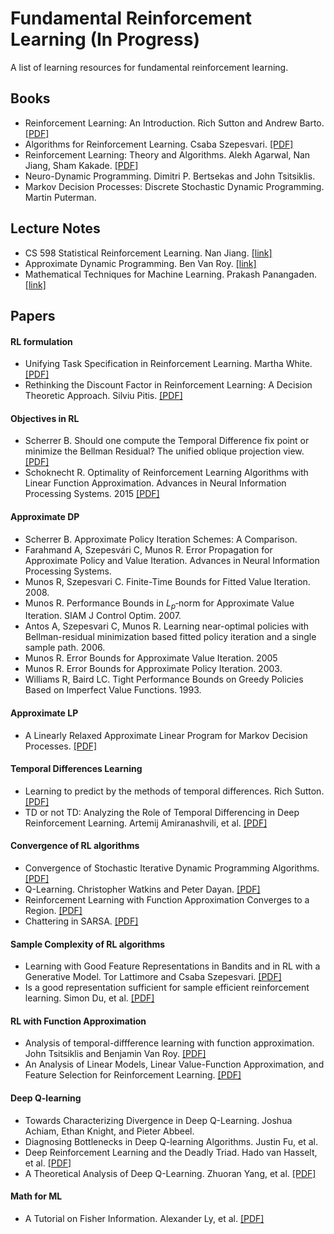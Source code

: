 # Fundamental Reinforcement Learning (In Progress)
A list of learning resources for fundamental reinforcement learning.

Books
---
* Reinforcement Learning: An Introduction. Rich Sutton and Andrew Barto. [[PDF]](http://www.incompleteideas.net/book/the-book-2nd.html)
* Algorithms for Reinforcement Learning. Csaba Szepesvari. [[PDF]](https://sites.ualberta.ca/~szepesva/RLBook.html)
* Reinforcement Learning: Theory and Algorithms. Alekh Agarwal, Nan Jiang, Sham Kakade. [[PDF]](https://rltheorybook.github.io/rl_monograph_AJK.pdf)
* Neuro-Dynamic Programming. Dimitri P. Bertsekas and John Tsitsiklis. 
* Markov Decision Processes: Discrete Stochastic Dynamic Programming. Martin Puterman.

Lecture Notes
---
* CS 598 Statistical Reinforcement Learning. Nan Jiang. [[link]](https://nanjiang.cs.illinois.edu/cs598/)
* Approximate Dynamic Programming. Ben Van Roy. [[link]](https://homes.cs.washington.edu/~todorov/courses/amath579/VanRoy_notes.pdf)
* Mathematical Techniques for Machine Learning. Prakash Panangaden. [[link]](https://www.cs.mcgill.ca/~prakash/Courses/599/comp599.html)

Papers
---
#### RL formulation
* Unifying Task Specification in Reinforcement Learning. Martha White. [[PDF]](http://proceedings.mlr.press/v70/white17a/white17a.pdf)  
* Rethinking the Discount Factor in Reinforcement Learning: A Decision Theoretic Approach. Silviu Pitis. [[PDF]](https://arxiv.org/pdf/1902.02893.pdf)

#### Objectives in RL
* Scherrer B. Should one compute the Temporal Difference fix point or minimize the Bellman Residual? The unified oblique projection view. [[PDF]](http://arxiv.org/abs/1011.4362)
* Schoknecht R. Optimality of Reinforcement Learning Algorithms with Linear Function Approximation. Advances in Neural Information Processing Systems. 2015 [[PDF]](http://papers.nips.cc/paper/2322-optimality-of-reinforcement-learning-algorithms-with-linear-function-approximation.pdf)

#### Approximate DP
* Scherrer B.  Approximate Policy Iteration Schemes: A Comparison. 
* Farahmand A, Szepesvári C, Munos R. Error Propagation for Approximate Policy and Value Iteration. Advances in Neural Information Processing Systems.
* Munos R, Szepesvari C. Finite-Time Bounds for Fitted Value Iteration. 2008.
* Munos R. Performance Bounds in $L_p$‐norm for Approximate Value Iteration. SIAM J Control Optim. 2007.
* Antos A, Szepesvari C, Munos R. Learning near-optimal policies with Bellman-residual minimization based fitted policy iteration and a single sample path. 2006.
* Munos R. Error Bounds for Approximate Value Iteration. 2005
* Munos R. Error Bounds for Approximate Policy Iteration. 2003.
* Williams R, Baird LC. Tight Performance Bounds on Greedy Policies Based on Imperfect Value Functions. 1993.

#### Approximate LP
* A Linearly Relaxed Approximate Linear Program for Markov Decision Processes. [[PDF]](https://sites.ualberta.ca/~szepesva/papers/2018-lralp-ieee-tac.pdf)

#### Temporal Differences Learning
* Learning to predict by the methods of temporal differences. Rich Sutton. [[PDF]](http://citeseerx.ist.psu.edu/viewdoc/download?doi=10.1.1.132.7760&rep=rep1&type=pdf)
* TD or not TD: Analyzing the Role of Temporal Differencing in Deep Reinforcement Learning. Artemij Amiranashvili, et al. [[PDF]](https://arxiv.org/pdf/1806.01175.pdf)

#### Convergence of RL algorithms
* Convergence of Stochastic Iterative Dynamic Programming Algorithms. [[PDF]](https://papers.nips.cc/paper/764-convergence-of-stochastic-iterative-dynamic-programming-algorithms.pdf)
* Q-Learning. Christopher Watkins and Peter Dayan. [[PDF]](http://www.gatsby.ucl.ac.uk/~dayan/papers/cjch.pdf)
* Reinforcement Learning with Function Approximation Converges to a Region. [[PDF]](https://pdfs.semanticscholar.org/6f36/fa118e757ce917b7a03664768787d8b9bb62.pdf)
* Chattering in SARSA. [[PDF]](http://citeseerx.ist.psu.edu/viewdoc/download?doi=10.1.1.35.325&rep=rep1&type=pdf)

#### Sample Complexity of RL algorithms
* Learning with Good Feature Representations in Bandits and in RL with a Generative Model. Tor Lattimore and Csaba Szepesvari. [[PDF]](https://arxiv.org/pdf/1911.07676.pdf) 
* Is a good representation sufficient for sample efficient reinforcement learning. Simon Du, et al. [[PDF]](https://arxiv.org/abs/1910.03016) 

#### RL with Function Approximation
* Analysis of temporal-diffference learning with function approximation. John Tsitsiklis and Benjamin Van Roy. [[PDF]](http://www.mit.edu/~jnt/Papers/J063-97-bvr-td.pdf)
* An Analysis of Linear Models, Linear Value-Function Approximation, and Feature Selection for Reinforcement Learning. [[PDF]](https://users.cs.duke.edu/~parr/icml08.pdf)

#### Deep Q-learning
* Towards Characterizing Divergence in Deep Q-Learning. Joshua Achiam, Ethan Knight, and Pieter Abbeel.
* Diagnosing Bottlenecks in Deep Q-learning Algorithms. Justin Fu, et al. 
* Deep Reinforcement Learning and the Deadly Triad. Hado van Hasselt, et al. [[PDF]](https://arxiv.org/pdf/1812.02648.pdf)
* A Theoretical Analysis of Deep Q-Learning. Zhuoran Yang, et al. [[PDF]](https://arxiv.org/pdf/1901.00137.pdf)

#### Math for ML
* A Tutorial on Fisher Information. Alexander Ly, et al. [[PDF]](https://arxiv.org/pdf/1705.01064.pdf)
